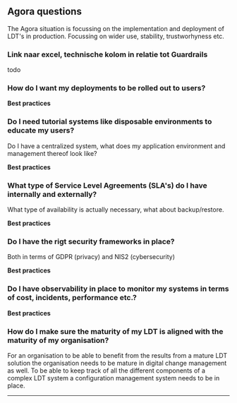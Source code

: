 ## Agora questions

The Agora situation is focussing on the implementation and deployment of LDT's in production. Focussing on wider use, stability, trustworhyness etc.

### Link naar excel, technische kolom in relatie tot Guardrails

todo

### How do I want my deployments to be rolled out to users?

__Best practices__

### Do I need tutorial systems like disposable environments to educate my users?
Do I have a centralized system, what does my application environment and management thereof look like?

__Best practices__

### What type of Service Level Agreements (SLA's) do I have internally and externally? 
What type of availability is actually necessary, what about backup/restore.

__Best practices__

### Do I have the rigt security frameworks in place?
Both in terms of GDPR (privacy) and NIS2 (cybersecurity)

__Best practices__

### Do I have observability in place to monitor my systems in terms of cost, incidents, performance etc.?

__Best practices__

### How do I make sure the maturity of my LDT is aligned with the maturity of my organisation?

For an organisation to be able to benefit from the results from a mature LDT solution the organisation needs to be mature in digital change management as well. To be able to keep track of all the different components of a complex LDT system a configuration management system needs to be in place.

---
